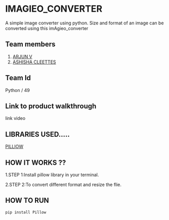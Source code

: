 # IMAGIEO_CONVERTER

A simple image converter using python. Size and format of an image can be converted using this imAgieo_converter

## Team members

1. [ARJUN V](https://github.com/arjunvaradiyill)
2. [ASHISHA CLEETTES](https://github.com/AshishaCleettes)


## Team Id

Python / 49

## Link to product walkthrough

link video
 
 ## LIBRARIES USED.....
 
 [PILLIOW](https://pypi.org/project/Pillow/)
 
 ## HOW IT WORKS ??

1.STEP 1:Install pillow library in your terminal.

2.STEP 2:To convert different format and resize the flie.

## HOW TO RUN 

```pip install Pillow```

